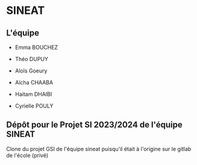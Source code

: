 # SINEAT

## L'équipe 

* Emma BOUCHEZ
    
* Théo DUPUY
    
* Aloïs Goeury
    
* Aïcha CHAABA

* Haitam DHAIBI

* Cyrielle POULY

## Dépôt pour le Projet SI 2023/2024 de l'équipe SINEAT

Clone du projet GSI de l'équipe sineat puisqu'il était à l'origine sur le gitlab de l'école (privé) 
